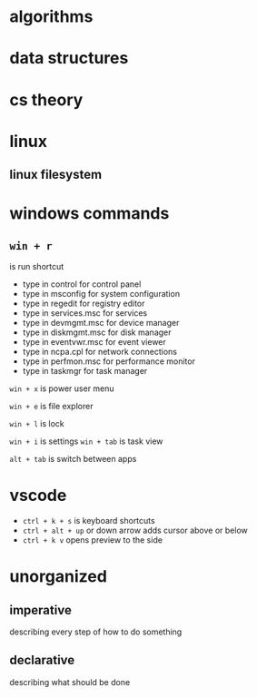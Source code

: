 # algorithms
# data structures
# cs theory
# linux
## linux filesystem

# windows commands

## `win + r` 
is run shortcut

- type in control for control panel
- type in msconfig for system configuration
- type in regedit for registry editor
- type in services.msc for services
- type in devmgmt.msc for device manager
- type in diskmgmt.msc for disk manager
- type in eventvwr.msc for event viewer
- type in ncpa.cpl for network connections
- type in perfmon.msc for performance monitor
- type in taskmgr for task manager

`win + x` is power user menu

`win + e` is file explorer

`win + l` is lock

`win + i` is settings
`win + tab` is task view

`alt + tab` is switch between apps

# vscode

- `ctrl + k + s` is keyboard shortcuts
- `ctrl + alt + up` or down arrow adds cursor above or below
- `ctrl + k v` opens preview to the side
# unorganized

## imperative
describing every step of how to do something

## declarative
describing what should be done


